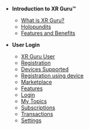 <!-- docs/_sidebar.md -->

- **Introduction to XR Guru™**
  - [What is XR Guru?](/basic)
  - [Holopundits](/basic?id=Holopundits)
  - [Features and Benefits](/basic?id=xr-guru-features-and-benefits)
 

 
- **User Login**

  - [XR Guru User](/User?id=creating-a-user-account)
  - [Registration](/User?id=website-registration)
  - [Devices Supported](/User?id=devices-supported)
  - [Registration using device](/User?id=registration-using-device)
  - [Marketplace](/User?id=marketplace)
  - [Features](/User?id=features)
  - [Login](/User?id=login)
  - [My Topics](/User?id=my-topics)
  - [Subscriptions](/User?id=subscriptions)
  - [Transactions](/User?id=transactions)
  - [Settings](/User?id=settings)

